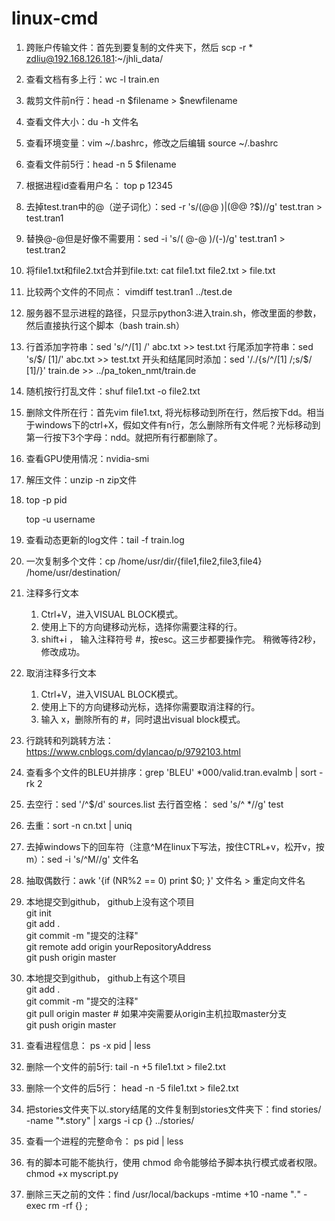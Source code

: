 # linux-cmd

1. 跨账户传输文件：首先到要复制的文件夹下，然后 scp -r * zdliu@192.168.126.181:~/jhli_data/

2. 查看文档有多上行：wc -l train.en

3. 裁剪文件前n行：head -n $filename > $newfilename

4. 查看文件大小：du -h 文件名

5. 查看环境变量：vim ~/.bashrc，修改之后编辑 source ~/.bashrc

6. 查看文件前5行：head -n 5 $filename

7. 根据进程id查看用户名： top p 12345

8. 去掉test.tran中的@（逆子词化）：sed -r 's/(@@ )|(@@ ?$)//g' test.tran > test.tran1

9. 替换@-@但是好像不需要用：sed -i 's/( @-@ )/(-)/g' test.tran1 > test.tran2

10. 将file1.txt和file2.txt合并到file.txt: cat file1.txt file2.txt > file.txt

11. 比较两个文件的不同点： vimdiff test.tran1 ../test.de

12. 服务器不显示进程的路径，只显示python3:进入train.sh，修改里面的参数，然后直接执行这个脚本（bash train.sh）

13. 行首添加字符串：sed 's/^/[1] /' abc.txt >> test.txt
    行尾添加字符串：sed 's/$/ [1]/' abc.txt >> test.txt
    开头和结尾同时添加：sed '/./{s/^/[1] /;s/$/ [1]/}' train.de >> ../pa_token_nmt/train.de

14. 随机按行打乱文件：shuf file1.txt -o file2.txt
    
15. 删除文件所在行：首先vim file1.txt, 将光标移动到所在行，然后按下dd。相当于windows下的ctrl+X，假如文件有n行，怎么删除所有文件呢？光标移动到第一行按下3个字母：ndd。就把所有行都删除了。

16. 查看GPU使用情况：nvidia-smi

17. 解压文件：unzip -n zip文件

18. top -p pid

    top -u username
 
19. 查看动态更新的log文件：tail -f train.log

20. 一次复制多个文件：cp /home/usr/dir/{file1,file2,file3,file4} /home/usr/destination/

21. 注释多行文本
    1. Ctrl+V，进入VISUAL BLOCK模式。
    2. 使用上下的方向键移动光标，选择你需要注释的行。
    3. shift+i ， 输入注释符号 #，按esc。这三步都要操作完。 稍微等待2秒，修改成功。
    
22. 取消注释多行文本
    1. Ctrl+V，进入VISUAL BLOCK模式。
    2. 使用上下的方向键移动光标，选择你需要取消注释的行。
    3. 输入 x，删除所有的 #，同时退出visual block模式。
    
23. 行跳转和列跳转方法：https://www.cnblogs.com/dylancao/p/9792103.html

24. 查看多个文件的BLEU并排序：grep 'BLEU' *000/valid.tran.evalmb | sort -rk 2

25. 去空行：sed '/^$/d' sources.list   去行首空格： sed 's/^ *//g' test

26. 去重：sort -n cn.txt | uniq

27. 去掉windows下的回车符（注意^M在linux下写法，按住CTRL+v，松开v，按m）：sed -i 's/^M//g' 文件名

28. 抽取偶数行：awk '{if (NR%2 == 0)  print $0; }' 文件名 > 重定向文件名

29. 本地提交到github， github上没有这个项目<br/>
    git init<br/>
    git add .<br/>
    git commit -m "提交的注释"<br/>
    git remote add origin yourRepositoryAddress<br/>
    git push origin master<br/>
30. 本地提交到github， github上有这个项目<br/>
    git add .<br/>
    git commit -m "提交的注释"<br/>
    git pull origin master   # 如果冲突需要从origin主机拉取master分支<br/>
    git push origin master<br/>
31. 查看进程信息： ps -x pid | less
32. 删除一个文件的前5行:  tail -n +5 file1.txt > file2.txt
33. 删除一个文件的后5行： head -n -5 file1.txt > file2.txt
34. 把stories文件夹下以.story结尾的文件复制到stories文件夹下：find stories/ -name "*.story" | xargs -i cp {} ../stories/
35. 查看一个进程的完整命令： ps pid | less
36. 有的脚本可能不能执行，使用 chmod 命令能够给予脚本执行模式或者权限。chmod +x myscript.py
37. 删除三天之前的文件：find /usr/local/backups -mtime +10 -name "*.*" -exec rm -rf {} \;
